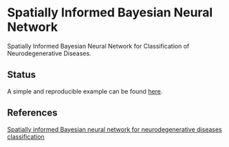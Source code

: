# Spatially Informed Bayesian Neural Network

 Spatially Informed Bayesian Neural Network for Classification of Neurodegenerative Diseases.
 
 ## Status

 A simple and reproducible example can be found [here](https://nbviewer.jupyter.org/github/DavidPayares/SBNN/blob/main/Notebooks/SBNN.ipynb).
 
 ## References
 
 [Spatially informed Bayesian neural network for neurodegenerative diseases classification]([https://onlinelibrary.wiley.com/doi/full/10.1002/sim.9604](https://onlinelibrary.wiley.com/doi/full/10.1002/sim.9604))

